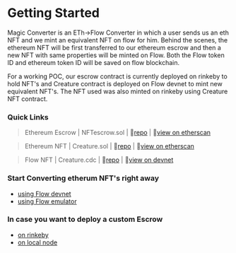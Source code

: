 
# Getting Started

Magic Converter is an ETh->Flow Converter in which a user sends us an eth NFT and we mint an equivalent NFT on flow for him. Behind the scenes, the ethereum NFT will be first transferred to our ethereum escrow and then a new NFT with same properties will be minted on Flow. Both the Flow token ID and ethereum token ID will be saved on flow blockchain.

For a working POC, our escrow contract is currently deployed on rinkeby to hold NFT's and Creature contract is deployed on Flow devnet to mint new equivalent NFT's. The NFT used was also minted on rinkeby using Creature NFT contract.

### Quick Links

> Ethereum Escrow | NFTescrow.sol | :link:[repo](../ethereum/rinkeby/contracts/Creature.sol) | :link:[view on etherscan](https://rinkeby.etherscan.io/address/0x556B0560205E62c3F690d86C775138d1f9911FA3#tokentxnsErc721)

> Ethereum NFT | Creature.sol |  :link:[repo](../ethereum/rinkeby/contracts/NFTescrow.sol) | :link:[view on etherscan](https://rinkeby.etherscan.io/address/0x6e725769394A8821fCadD267a2DEf2e69acF666f)

> Flow NFT | Creature.cdc  | :link:[repo](../flow/contracts/Creature.cdc)  | :link:[view on devnet](https://view-source.surge.sh/testnet/account/0xb701d39c688efd5b)


### Start Converting etherum NFT's right away  

* [using Flow devnet](./flow-devnet-deployment.md)
* [using Flow emulator](./flow-local-deployment.md)



### In case you want to deploy a custom Escrow

* [on rinkeby](./ethereum-rinkeby-deployment.md)
* [on local node](./ethereum-local-deployment.md)

